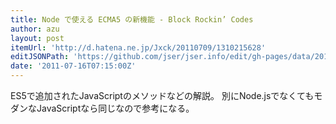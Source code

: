```yaml
---
title: Node で使える ECMA5 の新機能 - Block Rockin’ Codes
author: azu
layout: post
itemUrl: 'http://d.hatena.ne.jp/Jxck/20110709/1310215628'
editJSONPath: 'https://github.com/jser/jser.info/edit/gh-pages/data/2011/07/index.json'
date: '2011-07-16T07:15:00Z'
---
```

ES5で追加されたJavaScriptのメソッドなどの解説。 別にNode.jsでなくてもモダンなJavaScriptなら同じなので参考になる。
